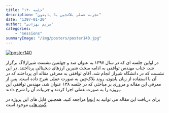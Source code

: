 ```yaml
---
title: "جلسه ۱۴۰"
description: "تجربه عملی بلاک‌چین با پایتون"
date: "1397-01-20"
author: "مریم بهزادی"
categories:
    - "sessions"
summaryImage: "/img/posters/poster140.jpg"
---
```

[![poster140](../../img/posters/poster140.jpg)](../../img/poster140.jpg)

در اولین جلسه ای که در سال ۱۳۹۷ به عنوان صد و چهلمین نشست شیرازلاگ برگزار شد، جناب مهندس توافقی به ادامه مبحث شیرین ارزهای دیجیتالی پرداختند. در این نشست که در دانشگاه شیراز انجام شد، آقای توافقی به معرفی مقاله ای پرداختند که در آن با استفاده از زبان پایتون، روند بلاک‌چین به صورت عملی شرح داده است. پس از معرفی این مقاله و مروری بر مباحثی که در جلسه ۱۳۸ عنوان شد، مهندس توافقی این پروژه را به صورت عملی اجرا کردند و جزییات آن را شرح دادند.


برای دریافت این مقاله می توانید به [اینجا](http://adilmoujahid.com/posts/2018/03/intro-blockchain-bitcoin-python/)
مراجعه کنید. همچنین فایل های این پروژه در 
 [گیت هاب](https://github.com/adilmoujahid/blockchain-python-tutorial)
موجود است.